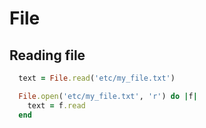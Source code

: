 # File
## Reading file

```ruby
  text = File.read('etc/my_file.txt')

  File.open('etc/my_file.txt', 'r') do |f|
    text = f.read
  end
```